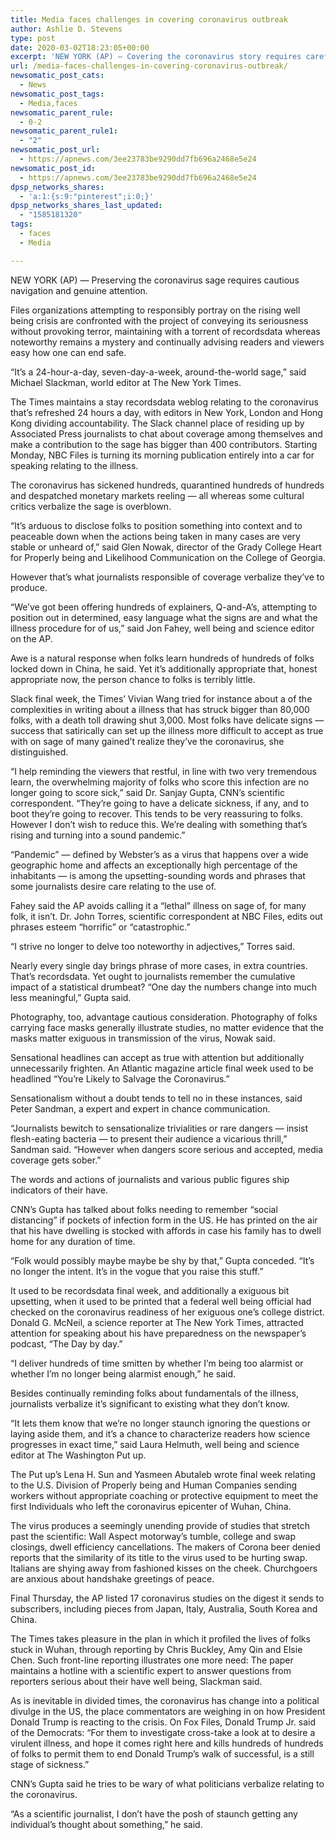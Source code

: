 ```yaml
---
title: Media faces challenges in covering coronavirus outbreak
author: Ashlie D. Stevens
type: post
date: 2020-03-02T18:23:05+00:00
excerpt: 'NEW YORK (AP) — Covering the coronavirus story requires careful navigation and constant attention.News organizations trying to responsibly report on the growing health crisis are confronted with the task of conveying its seriousness without provoking panic, keeping up with a torrent of information while much remains a mystery and continually advising readers and viewers how&hellip;'
url: /media-faces-challenges-in-covering-coronavirus-outbreak/
newsomatic_post_cats:
  - News
newsomatic_post_tags:
  - Media,faces
newsomatic_parent_rule:
  - 0-2
newsomatic_parent_rule1:
  - "2"
newsomatic_post_url:
  - https://apnews.com/3ee23783be9290dd7fb696a2468e5e24
newsomatic_post_id:
  - https://apnews.com/3ee23783be9290dd7fb696a2468e5e24
dpsp_networks_shares:
  - 'a:1:{s:9:"pinterest";i:0;}'
dpsp_networks_shares_last_updated:
  - "1585181320"
tags:
  - faces
  - Media

---
```

<div class="Article" data-key="article">
  <p class="Component-root-0-2-76 Component-p-0-2-68">
    NEW YORK (AP) — Preserving the coronavirus sage requires cautious navigation and genuine attention.
  </p>
  
  <p class="Component-root-0-2-76 Component-p-0-2-68">
    Files organizations attempting to responsibly portray on the rising well being crisis<!-- --> are confronted with the project of conveying its seriousness without provoking terror, maintaining with a torrent of recordsdata whereas noteworthy remains a mystery and continually advising readers and viewers easy how one can end safe.
  </p>
  
  <p class="Component-root-0-2-76 Component-p-0-2-68">
    “It’s a 24-hour-a-day, seven-day-a-week, around-the-world sage,” said Michael Slackman, world editor at The New York Times.
  </p>
  
  <p class="Component-root-0-2-76 Component-p-0-2-68">
    The Times maintains a stay recordsdata weblog relating to the coronavirus that&#8217;s refreshed 24 hours a day, with editors in New York, London and Hong Kong dividing accountability. The Slack channel place of residing up by Associated Press journalists to chat about coverage among themselves and make a contribution to the sage has bigger than 400 contributors. Starting Monday, NBC Files is turning its morning publication entirely into a car for speaking relating to the illness.
  </p>
  
  <div data-key="ad-placeholder" id="div-gpt-ad-1470255291270-0" class="DFPSlot Component-dfp-0-2-72 Component-ad-0-2-39">
  </div>
  
  <p class="Component-root-0-2-76 Component-p-0-2-68">
    The coronavirus has sickened hundreds, quarantined hundreds of hundreds and despatched monetary markets reeling — all whereas some cultural critics verbalize the sage is overblown.
  </p>
  
  <p class="Component-root-0-2-76 Component-p-0-2-68">
    “It’s arduous to disclose folks to position something into context and to peaceable down when the actions being taken in many cases are very stable or unheard of,” said Glen Nowak, director of the Grady College Heart for Properly being and Likelihood Communication on the College of Georgia.
  </p>
  
  <p class="Component-root-0-2-76 Component-p-0-2-68">
    However that’s what journalists responsible of coverage verbalize they&#8217;ve to produce.
  </p>
  
  <p class="Component-root-0-2-76 Component-p-0-2-68">
    “We&#8217;ve got been offering hundreds of explainers, Q-and-A’s, attempting to position out in determined, easy language what the signs are and what the illness procedure for of us,” said Jon Fahey, well being and science editor on the AP.
  </p>
  
  <p class="Component-root-0-2-76 Component-p-0-2-68">
    Awe is a natural response when folks learn hundreds of hundreds of folks locked down in China, he said. Yet it’s additionally appropriate that, honest appropriate now, the person chance to folks is terribly little.
  </p>
  
  <p class="Component-root-0-2-76 Component-p-0-2-68">
    Slack final week, the Times’ Vivian Wang tried for instance about a of the complexities in writing about a illness that has struck bigger than 80,000 folks, with a death toll drawing shut 3,000. Most folks have delicate signs — success that satirically can set up the illness more difficult to accept as true with on sage of many gained’t realize they&#8217;ve the coronavirus, she distinguished.
  </p>
  
  <p class="Component-root-0-2-76 Component-p-0-2-68">
    “I help reminding the viewers that restful, in line with two very tremendous learn, the overwhelming majority of folks who score this infection are no longer going to score sick,” said Dr. Sanjay Gupta, CNN’s scientific correspondent. “They’re going to have a delicate sickness, if any, and to boot they’re going to recover. This tends to be very reassuring to folks. However I don’t wish to reduce this. We’re dealing with something that&#8217;s rising and turning into a sound pandemic.”
  </p>
  
  <div data-key="ad-placeholder" id="div-gpt-ad-1470255291270-1" class="DFPSlot Component-dfp-0-2-72 Component-ad-0-2-39">
  </div>
  
  <p class="Component-root-0-2-76 Component-p-0-2-68">
    “Pandemic” — defined by Webster’s as a virus that happens over a wide geographic home and affects an exceptionally high percentage of the inhabitants — is among the upsetting-sounding words and phrases that some journalists desire care relating to the use of.
  </p>
  
  <p class="Component-root-0-2-76 Component-p-0-2-68">
    Fahey said the AP avoids calling it a “lethal” illness on sage of, for many folk, it isn’t. Dr. John Torres, scientific correspondent at NBC Files, edits out phrases esteem “horrific” or “catastrophic.”
  </p>
  
  <p class="Component-root-0-2-76 Component-p-0-2-68">
    “I strive no longer to delve too noteworthy in adjectives,” Torres said.
  </p>
  
  <p class="Component-root-0-2-76 Component-p-0-2-68">
    Nearly every single day brings phrase of more cases, in extra countries. That’s recordsdata. Yet ought to journalists remember the cumulative impact of a statistical drumbeat? “One day the numbers change into much less meaningful,” Gupta said.
  </p>
  
  <p class="Component-root-0-2-76 Component-p-0-2-68">
    Photography, too, advantage cautious consideration. Photography of folks carrying face masks generally illustrate studies, no matter evidence that the masks matter exiguous in transmission of the virus, Nowak said.
  </p>
  
  <p class="Component-root-0-2-76 Component-p-0-2-68">
    Sensational headlines can accept as true with attention but additionally unnecessarily frighten. An Atlantic magazine article final week used to be headlined “You’re Likely to Salvage the Coronavirus.”
  </p>
  
  <p class="Component-root-0-2-76 Component-p-0-2-68">
    Sensationalism without a doubt tends to tell no in these instances, said Peter Sandman, a expert and expert in chance communication.
  </p>
  
  <p class="Component-root-0-2-76 Component-p-0-2-68">
    “Journalists bewitch to sensationalize trivialities or rare dangers — insist flesh-eating bacteria — to present their audience a vicarious thrill,” Sandman said. “However when dangers score serious and accepted, media coverage gets sober.”
  </p>
  
  <p class="Component-root-0-2-76 Component-p-0-2-68">
    The words and actions of journalists and various public figures ship indicators of their have.
  </p>
  
  <p class="Component-root-0-2-76 Component-p-0-2-68">
    CNN’s Gupta has talked about folks needing to remember “social distancing” if pockets of infection form in the US. He has printed on the air that his have dwelling is stocked with affords in case his family has to dwell home for any duration of time.
  </p>
  
  <p class="Component-root-0-2-76 Component-p-0-2-68">
    “Folk would possibly maybe maybe be shy by that,” Gupta conceded. “It’s no longer the intent. It’s in the vogue that you raise this stuff.”
  </p>
  
  <p class="Component-root-0-2-76 Component-p-0-2-68">
    It used to be recordsdata final week, and additionally a exiguous bit upsetting, when it used to be printed that a federal well being official had checked on the coronavirus readiness of her exiguous one’s college district. Donald G. McNeil, a science reporter at The New York Times, attracted attention for speaking about his have preparedness on the newspaper’s podcast, “The Day by day.”
  </p>
  
  <p class="Component-root-0-2-76 Component-p-0-2-68">
    “I deliver hundreds of time smitten by whether I’m being too alarmist or whether I’m no longer being alarmist enough,” he said.
  </p>
  
  <p class="Component-root-0-2-76 Component-p-0-2-68">
    Besides continually reminding folks about fundamentals of the illness, journalists verbalize it’s significant to existing what they don’t know.
  </p>
  
  <p class="Component-root-0-2-76 Component-p-0-2-68">
    “It lets them know that we’re no longer staunch ignoring the questions or laying aside them, and it’s a chance to characterize readers how science progresses in exact time,” said Laura Helmuth, well being and science editor at The Washington Put up.
  </p>
  
  <p class="Component-root-0-2-76 Component-p-0-2-68">
    The Put up’s Lena H. Sun and Yasmeen Abutaleb wrote final week relating to the U.S. Division of Properly being and Human Companies sending workers without appropriate coaching or protective equipment to meet the first Individuals who left the coronavirus epicenter of Wuhan, China.
  </p>
  
  <p class="Component-root-0-2-76 Component-p-0-2-68">
    The virus produces a seemingly unending provide of studies that stretch past the scientific: Wall Aspect motorway’s tumble, college and swap closings, dwell efficiency cancellations. The makers of Corona beer denied reports that the similarity of its title to the virus used to be hurting swap. Italians are shying away from fashioned kisses on the cheek. Churchgoers are anxious about handshake greetings of peace.
  </p>
  
  <p class="Component-root-0-2-76 Component-p-0-2-68">
    Final Thursday, the AP listed 17 coronavirus studies on the digest it sends to subscribers, including pieces from Japan, Italy, Australia, South Korea and China.
  </p>
  
  <p class="Component-root-0-2-76 Component-p-0-2-68">
    The Times takes pleasure in the plan in which it profiled the lives of folks stuck in Wuhan, through reporting by Chris Buckley, Amy Qin and Elsie Chen. Such front-line reporting illustrates one more need: The paper maintains a hotline with a scientific expert to answer questions from reporters serious about their have well being, Slackman said.
  </p>
  
  <p class="Component-root-0-2-76 Component-p-0-2-68">
    As is inevitable in divided times, the coronavirus has change into a political divulge in the US, the place commentators are weighing in on how President Donald Trump is reacting to the crisis. On Fox Files, Donald Trump Jr. said of the Democrats: “For them to investigate cross-take a look at to desire a virulent illness, and hope it comes right here and kills hundreds of hundreds of folks to permit them to end Donald Trump’s walk of successful, is a still stage of sickness.”
  </p>
  
  <p class="Component-root-0-2-76 Component-p-0-2-68">
    CNN’s Gupta said he tries to be wary of what politicians verbalize relating to the coronavirus.
  </p>
  
  <p class="Component-root-0-2-76 Component-p-0-2-68">
    “As a scientific journalist, I don’t have the posh of staunch getting any individual’s thought about something,” he said.
  </p>
</div>